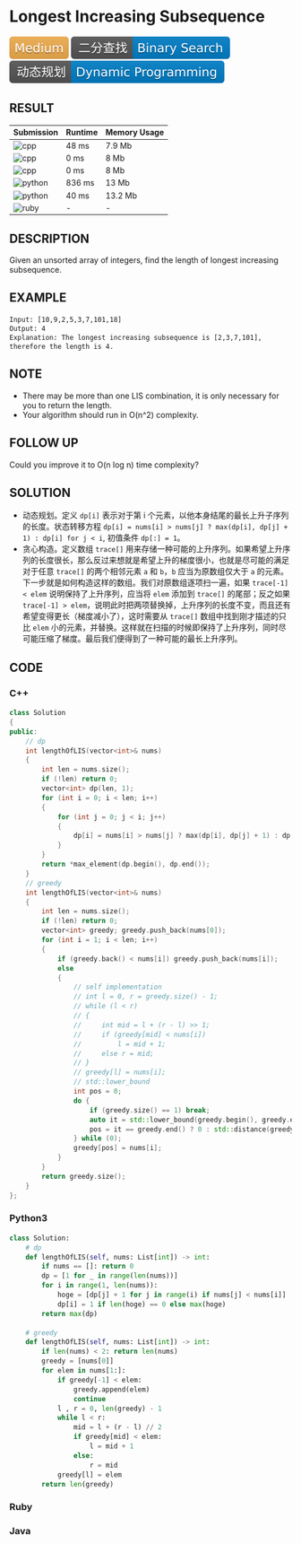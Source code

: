# Longest Increasing Subsequence

![Medium](../../materials/-Medium-f0ad4e.svg) ![Binary_Search](../../materials/二分查找-Binary_Search-007ec6.svg)  ![Dynamic_Programming](../../materials/动态规划-Dynamic_Programming-007ec6.svg)
## RESULT

| Submission                                                                    | Runtime | Memory Usage |
| ----------------------------------------------------------------------------- | ------- | ------------ |
| ![cpp](https://img.shields.io/badge/leetcode300--dp-cpp-f34b7d.svg)           | 48 ms   | 7.9 Mb       |
| ![cpp](https://img.shields.io/badge/leetcode300--greedy--self-cpp-f34b7d.svg) | 0 ms    | 8 Mb         |
| ![cpp](https://img.shields.io/badge/leetcode300--greedy--std-cpp-f34b7d.svg)  | 0 ms    | 8 Mb         |
| ![python](https://img.shields.io/badge/leetcode300--dp-py-3572A5.svg)         | 836 ms  | 13 Mb        |
| ![python](https://img.shields.io/badge/leetcode300--greedy-py-3572A5.svg)     | 40 ms   | 13.2 Mb      |
| ![ruby](https://img.shields.io/badge/leetcode300-rb-701516.svg)               | -       | -            |

## DESCRIPTION

Given an unsorted array of integers, find the length of longest increasing subsequence.

## EXAMPLE

```plain
Input: [10,9,2,5,3,7,101,18]
Output: 4 
Explanation: The longest increasing subsequence is [2,3,7,101], therefore the length is 4. 
```

## NOTE

* There may be more than one LIS combination, it is only necessary for you to return the length.
* Your algorithm should run in O(n^2) complexity.

## FOLLOW UP

Could you improve it to O(n log n) time complexity?

## SOLUTION

* 动态规划。定义 `dp[i]` 表示对于第 i 个元素，以他本身结尾的最长上升子序列的长度。状态转移方程 `dp[i] = nums[i] > nums[j] ? max(dp[i], dp[j] + 1) : dp[i] for j < i`, 初值条件 `dp[:] = 1`。
* 贪心构造。定义数组 `trace[]` 用来存储一种可能的上升序列。如果希望上升序列的长度很长，那么反过来想就是希望上升的梯度很小，也就是尽可能的满足对于任意 `trace[]` 的两个相邻元素 `a` 和 `b`，`b` 应当为原数组仅大于 `a` 的元素。下一步就是如何构造这样的数组。我们对原数组逐项扫一遍，如果 `trace[-1] < elem` 说明保持了上升序列，应当将 `elem` 添加到 `trace[]` 的尾部；反之如果 `trace[-1] > elem`，说明此时把两项替换掉，上升序列的长度不变，而且还有希望变得更长（梯度减小了），这时需要从 `trace[]` 数组中找到刚才描述的只比 `elem` 小的元素，并替换。这样就在扫描的时候即保持了上升序列，同时尽可能压缩了梯度。最后我们便得到了一种可能的最长上升序列。

## CODE

### C++

```cpp
class Solution
{
public:
    // dp
    int lengthOfLIS(vector<int>& nums)
    {
        int len = nums.size();
        if (!len) return 0;
        vector<int> dp(len, 1);
        for (int i = 0; i < len; i++)
        {
            for (int j = 0; j < i; j++)
            {
                dp[i] = nums[i] > nums[j] ? max(dp[i], dp[j] + 1) : dp[i];
            }
        }
        return *max_element(dp.begin(), dp.end());
    }
    // greedy
    int lengthOfLIS(vector<int>& nums)
    {
        int len = nums.size();
        if (!len) return 0;
        vector<int> greedy; greedy.push_back(nums[0]);
        for (int i = 1; i < len; i++)
        {
            if (greedy.back() < nums[i]) greedy.push_back(nums[i]);
            else
            {
                // self implementation
                // int l = 0, r = greedy.size() - 1;
                // while (l < r)
                // {
                //     int mid = l + (r - l) >> 1;
                //     if (greedy[mid] < nums[i])
                //         l = mid + 1;
                //     else r = mid;
                // }
                // greedy[l] = nums[i];
                // std::lower_bound
                int pos = 0;
                do {
                    if (greedy.size() == 1) break;
                    auto it = std::lower_bound(greedy.begin(), greedy.end(), nums[i]);
                    pos = it == greedy.end() ? 0 : std::distance(greedy.begin(), it);
                } while (0);
                greedy[pos] = nums[i];
            }
        }
        return greedy.size();
    }
};
```

### Python3

```python
class Solution:
    # dp
    def lengthOfLIS(self, nums: List[int]) -> int:
        if nums == []: return 0
        dp = [1 for _ in range(len(nums))]
        for i in range(1, len(nums)):
            hoge = [dp[j] + 1 for j in range(i) if nums[j] < nums[i]]
            dp[i] = 1 if len(hoge) == 0 else max(hoge)
        return max(dp)

    # greedy
    def lengthOfLIS(self, nums: List[int]) -> int:
        if len(nums) < 2: return len(nums)
        greedy = [nums[0]]
        for elem in nums[1:]:
            if greedy[-1] < elem:
                greedy.append(elem)
                continue
            l , r = 0, len(greedy) - 1
            while l < r:
                mid = l + (r - l) // 2
                if greedy[mid] < elem:
                    l = mid + 1
                else:
                    r = mid
            greedy[l] = elem
        return len(greedy)
```

### Ruby

### Java
